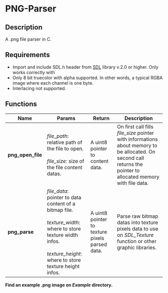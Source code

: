 # PNG-Parser

## Description
A .png file parser in C.

## Requirements

* Import and include SDL.h header from [SDL](https://www.libsdl.org/) library v.2.0 or higher. Only works correctly with 
* Only 8 bit truecolor with alpha supported. In other words, a typical RGBA image where each channel is one byte.
* Interlacing not supported.

## Functions
| **Name** | **Params**| **Return** | **Description** |
|----------|-----------|------------|-----------------|
| **png_open_file** | *file_path*: relative path of the file to open. <br/><br/> *file_size*: size of the file content datas. | A uint8 pointer to content data. | On first call fills *file_size* pointer with informations about memory to be allocated. On second call returns the pointer to allocated memory with file data. |
| **png_parse** | *file_data*: pointer to data content of a bitmap file. <br/><br/> *texture_width*: where to store texture width infos. <br/><br/> *texture_height*: where to store texture height infos. | A uint8 pointer to texture pixels parsed data. | Parse raw bitmap datas into texture pixels data to use on *SDL_Texture* function or other graphic libraries. |

**Find an example .png image on *Example* directory.**
